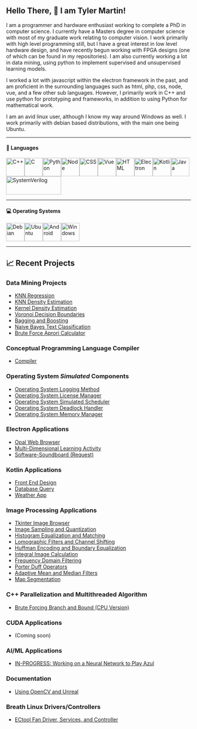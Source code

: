 ## Hello There, 👋  I am Tyler Martin!

I am a programmer and hardware enthusiast working to complete a PhD in computer science. I currently have a Masters degree in computer science with most of my graduate work relating to computer vision. I work primarily with high level programming still, but I have a great interest in low level hardware design, and have recently begun working with FPGA designs (one of which can be found in my repositories). I am also currently working a lot in data mining, using python to implement supervised and unsupervised learning models. 

I worked a lot with javascript within the electron framework in the past, and am proficient in the surrounding languages such as html, php, css, node, vue, and a few other sub languages. However, I primarily work in C++ and use python for prototyping and frameworks, in addition to using Python for mathematical work.

I am an avid linux user, although I know my way around Windows as well. I work primarily with debian based distributions, with the main one being Ubuntu. 

---

#### 🧰 Languages
<img title="C++" alt="C++" src="https://cdn.worldvectorlogo.com/logos/c.svg" height="50" width="50" /><img title="C" alt="C" src="https://cdn.worldvectorlogo.com/logos/c-1.svg" height="50" width="50" /><img title="Python" alt="Python" src="https://cdn.worldvectorlogo.com/logos/python-5.svg" height="50" width="50" /><img title="Node" alt="Node" src="https://cdn.worldvectorlogo.com/logos/nodejs-2.svg" height="50" width="50" /><img title="CSS" alt="CSS" src="https://cdn.worldvectorlogo.com/logos/css-3.svg" height="50" width="50" /><img title="Vue" alt="Vue" src="https://cdn.worldvectorlogo.com/logos/vue-js-1.svg" height="50" width="50" /><img title="HTML" alt="HTML" src="https://cdn.worldvectorlogo.com/logos/html-1.svg" height="50" width="50" /><img title="Electron" alt="Electron" src="https://cdn.worldvectorlogo.com/logos/electron-1.svg" height="50" width="50" /><img title="Kotlin" alt="Kotlin" src="https://cdn.worldvectorlogo.com/logos/kotlin-1.svg" height="50" width="50" /><img title="Java" alt="Java" src="https://cdn.worldvectorlogo.com/logos/java-4.svg" height="50" width="50" /><img title="SystemVerilog" alt="SystemVerilog" src="https://upload.wikimedia.org/wikipedia/en/e/ef/SystemVerilog_logo.png" height="50" width="150" />

---

#### 💻 Operating Systems
<img title="Debian" alt="Debian" src="https://cdn.worldvectorlogo.com/logos/debian-2.svg" height="50" width="50" /><img title="Ubuntu" alt="Ubuntu" src="https://cdn.worldvectorlogo.com/logos/ubuntu-4.svg" height="50" width="50" /><img title="Android" alt="Android" src="https://cdn.worldvectorlogo.com/logos/android-4.svg" height="50" width="50" /><img title="Windows" alt="Windows" src="https://cdn.worldvectorlogo.com/logos/microsoft-windows-22.svg" height="50" width="50" />

---
## 📈 Recent Projects
### Data Mining Projects
- [KNN Regression](https://github.com/1Guardian/Data-Mining-KNN-Regression)
- [KNN Density Estimation](https://github.com/1Guardian/Data-Mining-KNN-Density-Estimation-Kernel-Density-Estimation)
- [Kernel Density Estimation](https://github.com/1Guardian/Data-Mining-KNN-Density-Estimation-Kernel-Density-Estimation)
- [Voronoi Decision Boundaries](https://github.com/1Guardian/Data-Mining-Decision-Boundaries)
- [Bagging and Boosting](https://github.com/1Guardian/Data-Mining-Bagging)
- [Naive Bayes Text Classification](https://github.com/1Guardian/Data-Mining-Text-Classification-Through-Naiive-Bayes)
- [Brute Force Aprori Calculator](https://github.com/1Guardian/DataMining-Aprori-Algorithm-Implementation)

### Conceptual Programming Language Compiler
 - [Compiler](https://github.com/1Guardian/Conceptual-Compiler)
 
### Operating System _Simulated_ Components
- [Operating System Logging Method](https://github.com/1Guardian/OSS-Logging-Library)
- [Operating System License Manager](https://github.com/1Guardian/OSS-License-Manager)
- [Operating System Simulated Scheduler](https://github.com/1Guardian/OSS-Simlated-Scheduler)
- [Operating System Deadlock Handler](https://github.com/1Guardian/OSS-Deadlock-Detection)
- [Operating System Memory Manager](https://github.com/1Guardian/OSS-Memory-Manager)

### Electron Applications
- [Opal Web Browser](https://github.com/1Guardian/Opal-Browser)
- [Multi-Dimensional Learning Activity](https://github.com/1Guardian/Programming-Professions-Project-Group-7)
- [Software-Soundboard (Request)](https://github.com/1Guardian/Software-Soundboard)

### Kotlin Applications
- [Front End Design](https://github.com/1Guardian/Kotlin-Friend-List)
- [Database Query](https://github.com/1Guardian/Kotlin-Database-Query-Implementation)
- [Weather App](https://github.com/1Guardian/Kotlin-Weather-App/)

### Image Processing Applications
- [Tkinter Image Browser](https://github.com/1Guardian/Simple-Image-Browser)
- [Image Sampling and Quantization](https://github.com/1Guardian/Image-Sampling-and-Quantization)
- [Histogram Equalization and Matching](https://github.com/1Guardian/Histogram-Equalization-and-Matching)
- [Lomographic Filters and Channel Shifting](https://github.com/1Guardian/Lomographic-Filters-and-Lookup-Tables)
- [Huffman Encoding and Boundary Equalization](https://github.com/1Guardian/Huffman-Encoding-and-Boundary-Equalization)
- [Integral Image Calculation](https://github.com/1Guardian/Integral-Image)
- [Frequency Domain Filtering](https://github.com/1Guardian/frequency-domain-filtering)
- [Porter Duff Operators](https://github.com/1Guardian/Porter-Duff-Operators/tree/main)
- [Adaptive Mean and Median Filters](https://github.com/1Guardian/Adaptive-Mean-and-Median-Filters)
- [Map Segmentation](https://github.com/1Guardian/Map-Segmentation-by-Color)

### C++ Parallelization and Multithreaded Algorithm
- [Brute Forcing Branch and Bound (CPU Version)](https://github.com/1Guardian/Parallel-Brute-Force-Algorithm)

### CUDA Applications
- (Coming soon)

### AI/ML Applications
- [IN-PROGRESS: Working on a Neural Network to Play Azul](https://github.com/1Guardian/Azul-Playing-Neural-Network/tree/main)

### Documentation 
- [Using OpenCV and Unreal](https://github.com/1Guardian/unrealandopencv)

### Breath Linux Drivers/Controllers
- [ECtool Fan Driver, Services, and Controller](https://github.com/1Guardian/EcToolFanControl)
